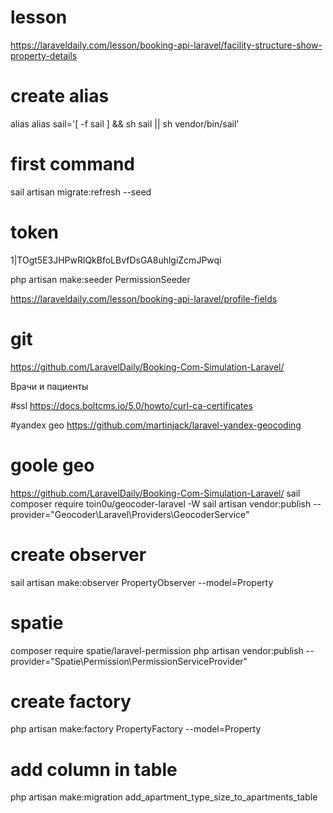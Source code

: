 # lesson 
https://laraveldaily.com/lesson/booking-api-laravel/facility-structure-show-property-details
# create alias
alias alias sail='[ -f sail ] && sh sail || sh vendor/bin/sail'

# first command
sail artisan migrate:refresh --seed

# token 
1|TOgt5E3JHPwRlQkBfoLBvfDsGA8uhlgiZcmJPwqi

php artisan make:seeder PermissionSeeder

https://laraveldaily.com/lesson/booking-api-laravel/profile-fields

# git 
https://github.com/LaravelDaily/Booking-Com-Simulation-Laravel/

Врачи и пациенты

#ssl
https://docs.boltcms.io/5.0/howto/curl-ca-certificates

#yandex geo
https://github.com/martinjack/laravel-yandex-geocoding

# goole geo 
https://github.com/LaravelDaily/Booking-Com-Simulation-Laravel/
sail composer require toin0u/geocoder-laravel -W
sail artisan vendor:publish --provider="Geocoder\Laravel\Providers\GeocoderService"

# create observer
sail artisan make:observer PropertyObserver --model=Property


# spatie
composer require spatie/laravel-permission
php artisan vendor:publish --provider="Spatie\Permission\PermissionServiceProvider"

# create factory
php artisan make:factory PropertyFactory --model=Property

# add column in table
php artisan make:migration add_apartment_type_size_to_apartments_table

